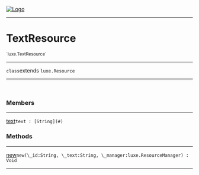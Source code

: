 
[![Logo](../../images/logo.png)](../../api/index.html)

---



<h1>TextResource</h1>
<small>`luxe.TextResource`</small>



---

`class`extends <code><span>luxe.Resource</span></code>

---

&nbsp;
&nbsp;



<h3>Members</h3> <hr/><span class="member apipage">
                <a name="text"><a class="lift" href="#text">text</a></a><code class="signature apipage">text : [String](#)</code><br/></span>
            <span class="small_desc_flat"></span>





<h3>Methods</h3> <hr/><span class="method apipage">
            <a name="new"><a class="lift" href="#new">new</a></a><code class="signature apipage">new(\_id:String<span></span>, \_text:String<span></span>, \_manager:luxe.ResourceManager<span></span>) : Void</code><br/><span class="small_desc_flat"></span>
        </span>
    





---

&nbsp;
&nbsp;
&nbsp;
&nbsp;
